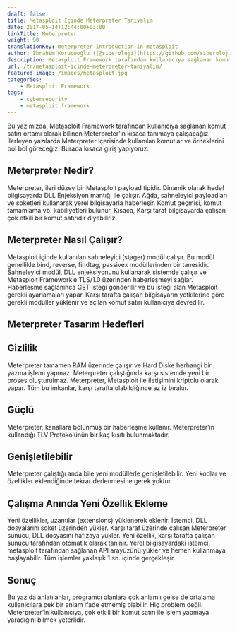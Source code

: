 ```yaml
---
draft: false
title: Metasploit İçinde Meterpreter Tanıyalım
date: 2017-05-14T12:44:00+03:00
linkTitle: Meterpreter
weight: 90
translationKey: meterpreter-introduction-in-metasploit
author: İbrahim Korucuoğlu ([@siberoloji](https://github.com/siberoloji))
description: Metasploit Framework tarafından kullanıcıya sağlanan komut satırı ortamı olarak bilinen Meterpreter’in kısaca tanımaya çalışacağız.
url: /tr/metasploit-icinde-meterpreter-taniyalim/
featured_image: /images/metasploit.jpg
categories:
    - Metasploit Framework
tags:
    - cybersecurity
    - metasploit framework
---
```

Bu yazımızda, Metasploit Framework tarafından kullanıcıya sağlanan komut satırı ortamı olarak bilinen Meterpreter’in kısaca tanımaya çalışacağız. İlerleyen yazılarda Meterpreter içerisinde kullanılan komutlar ve örneklerini bol bol göreceğiz. Burada kısaca giriş yapıyoruz.

## Meterpreter Nedir?

Meterpreter, ileri düzey bir Metasploit payload tipidir. Dinamik olarak hedef bilgisayarda DLL Enjeksiyon mantığı ile çalışır. Ağda, sahneleyici payloadları ve soketleri kullanarak yerel bilgisayarla haberleşir. Komut geçmişi, komut tamamlama vb. kabiliyetleri bulunur. Kısaca, Karşı taraf bilgisayarda çalışan çok etkili bir komut satırıdır diyebiliriz.

## Meterpreter Nasıl Çalışır?

Metasploit içinde kullanılan sahneleyici (stager) modül çalışır. Bu modül genellikle bind, reverse, findtag, passivex modüllerinden bir tanesidir. Sahneleyici modül, DLL enjeksiyonunu kullanarak sistemde çalışır ve Metasploit Framework’e TLS/1.0 üzerinden haberleşmeyi sağlar. Haberleşme sağlanınca GET isteği gönderilir ve bu isteği alan Metasploit gerekli ayarlamaları yapar. Karşı tarafta çalışan bilgisayarın yetkilerine göre gerekli modüller yüklenir ve açılan komut satırı kullanıcıya devredilir.

## Meterpreter Tasarım Hedefleri

## Gizlilik

Meterpreter tamamen RAM üzerinde çalışır ve Hard Diske herhangi bir yazma işlemi yapmaz. Meterpreter çalıştığında karşı sistemde yeni bir proses oluşturulmaz. Meterpreter, Metasploit ile iletişimini kriptolu olarak yapar. Tüm bu imkanlar, karşı tarafta olabildiğince az iz bırakır.

## Güçlü

Meterpreter, kanallara bölünmüş bir haberleşme kullanır. Meterpreter’in kullandığı TLV Protokolünün bir kaç kısıtı bulunmaktadır.

## Genişletilebilir

Meterpreter çalıştığı anda bile yeni modüllerle genişletilebilir. Yeni kodlar ve özellikler eklendiğinde tekrar derlenmesine gerek yoktur.

## Çalışma Anında Yeni Özellik Ekleme

Yeni özellikler, uzantılar (extensions) yüklenerek eklenir. İstemci, DLL dosyalarını soket üzerinden yükler. Karşı taraf üzerinde çalışan Meterpreter sunucu, DLL dosyasını hafızaya yükler. Yeni özellik, karşı tarafta çalışan sunucu tarafından otomatik olarak tanınır. Yerel bilgisayardaki istemci, metasploit tarafından sağlanan API arayüzünü yükler ve hemen kullanmaya başlayabilir. Tüm işlemler yaklaşık 1 sn. içinde gerçekleşir.

## Sonuç

Bu yazıda anlatılanlar, programcı olanlara çok anlamlı gelse de ortalama kullanıcılara pek bir anlam ifade etmemiş olabilir. Hiç problem değil. Meterpreter’in kullanıcıya, çok etkili bir komut satırı ile işlem yapmaya yaradığını bilmek yeterlidir.
